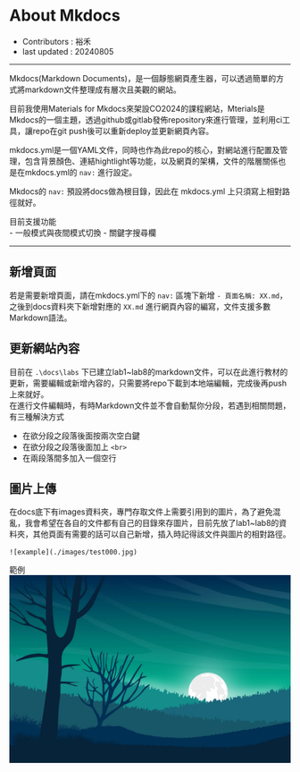 # About Mkdocs

- Contributors : 裕禾
- last updated : 20240805

---

Mkdocs(Markdown Documents)，是一個靜態網頁產生器，可以透過簡單的方式將markdown文件整理成有層次且美觀的網站。

目前我使用Materials for Mkdocs來架設CO2024的課程網站，Mterials是Mkdocs的一個主題，透過github或gitlab發佈repository來進行管理，並利用ci工具，讓repo在git push後可以重新deploy並更新網頁內容。

mkdocs.yml是一個YAML文件，同時也作為此repo的核心，對網站進行配置及管理，包含背景顏色、連結hightlight等功能，以及網頁的架構，文件的階層關係也是在mkdocs.yml的 `nav:` 進行設定。

Mkdocs的 `nav:` 預設將docs做為根目錄，因此在 mkdocs.yml 上只須寫上相對路徑就好。

目前支援功能<br>
    - 一般模式與夜間模式切換
    - 關鍵字搜尋欄

---

## 新增頁面
若是需要新增頁面，請在mkdocs.yml下的 `nav:` 區塊下新增 `- 頁面名稱: XX.md`，之後到docs資料夾下新增對應的 `XX.md` 進行網頁內容的編寫，文件支援多數Markdown語法。

## 更新網站內容
目前在 `.\docs\labs` 下已建立lab1~lab8的markdown文件，可以在此進行教材的更新，需要編輯或新增內容的，只需要將repo下載到本地端編輯，完成後再push上來就好。<br>
在進行文件編輯時，有時Markdown文件並不會自動幫你分段，若遇到相關問題，有三種解決方式

- 在欲分段之段落後面按兩次空白鍵
- 在欲分段之段落後面加上 `<br>`
- 在兩段落間多加入一個空行

## 圖片上傳
在docs底下有images資料夾，專門存取文件上需要引用到的圖片，為了避免混亂，我會希望在各自的文件都有自己的目錄來存圖片，目前先放了lab1~lab8的資料夾，其他頁面有需要的話可以自己新增，插入時記得該文件與圖片的相對路徑。

```
![example](./images/test000.jpg)
```
範例
![example](./images/test000.jpg)